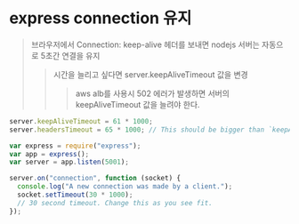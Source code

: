 # express connection 유지

> 브라우저에서 Connection: keep-alive 헤더를 보내면 nodejs 서버는 자동으로 5초간 연결을 유지
>
> > 시간을 늘리고 싶다면 server.keepAliveTimeout 값을 변경
> >
> > > aws alb를 사용시 502 에러가 발생하면 서버의 keepAliveTimeout 값을 늘려야 한다.

```js
server.keepAliveTimeout = 61 * 1000;
server.headersTimeout = 65 * 1000; // This should be bigger than `keepAliveTimeout + your server's expected response time`
```

```js
var express = require("express");
var app = express();
var server = app.listen(5001);

server.on("connection", function (socket) {
  console.log("A new connection was made by a client.");
  socket.setTimeout(30 * 1000);
  // 30 second timeout. Change this as you see fit.
});
```

